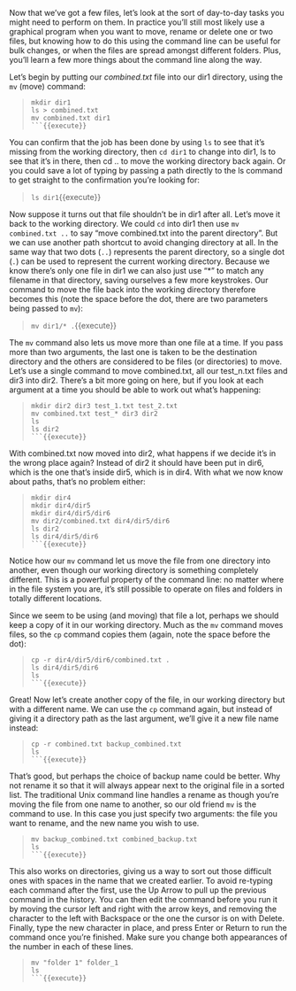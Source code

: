 Now that we’ve got a few files, let’s look at the sort of day-to-day tasks you might need to perform on them. In practice you’ll still most likely use a graphical program when you want to move, rename or delete one or two files, but knowing how to do this using the command line can be useful for bulk changes, or when the files are spread amongst different folders. Plus, you’ll learn a few more things about the command line along the way.

Let’s begin by putting our _combined.txt_ file into our dir1 directory, using the `mv` (move) command:
> ```
> mkdir dir1 
> ls > combined.txt
> mv combined.txt dir1
> ```{{execute}}

You can confirm that the job has been done by using `ls` to see that it’s missing from the working directory, then `cd dir1` to change into dir1, ls to see that it’s in there, then cd .. to move the working directory back again. Or you could save a lot of typing by passing a path directly to the ls command to get straight to the confirmation you’re looking for:
> `ls dir1`{{execute}}

Now suppose it turns out that file shouldn’t be in dir1 after all. Let’s move it back to the working directory. We could `cd` into dir1 then use `mv combined.txt ..` to say “move combined.txt into the parent directory”. But we can use another path shortcut to avoid changing directory at all. In the same way that two dots (`..`) represents the parent directory, so a single dot (`.`) can be used to represent the current working directory. Because we know there’s only one file in dir1 we can also just use “*” to match any filename in that directory, saving ourselves a few more keystrokes. Our command to move the file back into the working directory therefore becomes this (note the space before the dot, there are two parameters being passed to `mv`):
> `mv dir1/* .`{{execute}}

The `mv` command also lets us move more than one file at a time. If you pass more than two arguments, the last one is taken to be the destination directory and the others are considered to be files (or directories) to move. Let’s use a single command to move combined.txt, all our test_n.txt files and dir3 into dir2. There’s a bit more going on here, but if you look at each argument at a time you should be able to work out what’s happening:
> ```
> mkdir dir2 dir3 test_1.txt test_2.txt
> mv combined.txt test_* dir3 dir2
> ls
> ls dir2
> ```{{execute}}

With combined.txt now moved into dir2, what happens if we decide it’s in the wrong place again? Instead of dir2 it should have been put in dir6, which is the one that’s inside dir5, which is in dir4. With what we now know about paths, that’s no problem either:
> ```
> mkdir dir4
> mkdir dir4/dir5
> mkdir dir4/dir5/dir6
> mv dir2/combined.txt dir4/dir5/dir6
> ls dir2
> ls dir4/dir5/dir6
> ```{{execute}}

Notice how our `mv` command let us move the file from one directory into another, even though our working directory is something completely different. This is a powerful property of the command line: no matter where in the file system you are, it’s still possible to operate on files and folders in totally different locations.

Since we seem to be using (and moving) that file a lot, perhaps we should keep a copy of it in our working directory. Much as the `mv` command moves files, so the `cp` command copies them (again, note the space before the dot):
> ```
> cp -r dir4/dir5/dir6/combined.txt .
> ls dir4/dir5/dir6
> ls
> ```{{execute}}

Great! Now let’s create another copy of the file, in our working directory but with a different name. We can use the `cp` command again, but instead of giving it a directory path as the last argument, we’ll give it a new file name instead:
> ```
> cp -r combined.txt backup_combined.txt
> ls
> ```{{execute}}

That’s good, but perhaps the choice of backup name could be better. Why not rename it so that it will always appear next to the original file in a sorted list. The traditional Unix command line handles a rename as though you’re moving the file from one name to another, so our old friend `mv` is the command to use. In this case you just specify two arguments: the file you want to rename, and the new name you wish to use.
> ```
>mv backup_combined.txt combined_backup.txt
> ls
> ```{{execute}}

This also works on directories, giving us a way to sort out those difficult ones with spaces in the name that we created earlier. To avoid re-typing each command after the first, use the Up Arrow to pull up the previous command in the history. You can then edit the command before you run it by moving the cursor left and right with the arrow keys, and removing the character to the left with Backspace or the one the cursor is on with Delete. Finally, type the new character in place, and press Enter or Return to run the command once you’re finished. Make sure you change both appearances of the number in each of these lines.
> ```
> mv "folder 1" folder_1
> ls
> ```{{execute}}

<br/>



